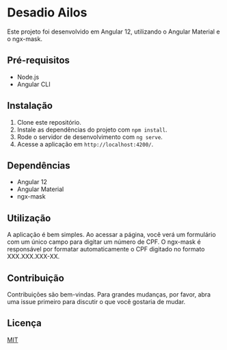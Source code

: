 # Desadio Ailos

Este projeto foi desenvolvido em Angular 12, utilizando o Angular Material e o ngx-mask.


## Pré-requisitos

- Node.js
- Angular CLI

## Instalação

1. Clone este repositório.
2. Instale as dependências do projeto com `npm install`.
3. Rode o servidor de desenvolvimento com `ng serve`.
4. Acesse a aplicação em `http://localhost:4200/`.

## Dependências

- Angular 12
- Angular Material
- ngx-mask

## Utilização

A aplicação é bem simples. Ao acessar a página, você verá um formulário com um único campo para digitar um número de CPF. O ngx-mask é responsável por formatar automaticamente o CPF digitado no formato XXX.XXX.XXX-XX.

## Contribuição

Contribuições são bem-vindas. Para grandes mudanças, por favor, abra uma issue primeiro para discutir o que você gostaria de mudar.

## Licença

[MIT](https://choosealicense.com/licenses/mit/)
